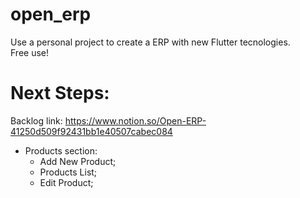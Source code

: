 # open_erp

Use a personal project to create a ERP with new Flutter tecnologies.<br/>
Free use!

# Next Steps:
Backlog link: https://www.notion.so/Open-ERP-41250d509f92431bb1e40507cabec084 <br/>

- Products section:
  - Add New Product;<br/>
  - Products List;<br/>
  - Edit Product;
